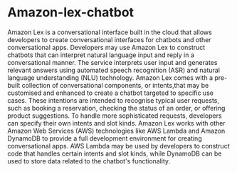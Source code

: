 # Amazon-lex-chatbot
Amazon Lex is a conversational interface built in the cloud that allows developers to create conversational interfaces for chatbots and other conversational apps. Developers may use Amazon Lex to construct chatbots that can interpret natural language input and reply in a conversational manner. The service interprets user input and generates
relevant answers using automated speech recognition (ASR) and natural language understanding (NLU) technology.
Amazon Lex comes with a pre-built collection of conversational components, or intents,that may be customised and enhanced to create a chatbot targeted to specific use cases. These intentions are intended to recognise typical user requests, such as booking a reservation, checking the status of an order, or offering product suggestions.
To handle more sophisticated requests, developers can specify their own intents and slot kinds.
Amazon Lex works with other Amazon Web Services (AWS) technologies like AWS Lambda and Amazon DynamoDB to provide a full development environment for creating conversational apps. AWS Lambda may be used by developers to construct code that handles certain intents and slot kinds, while DynamoDB can be used to store data related to the chatbot's functionality.
